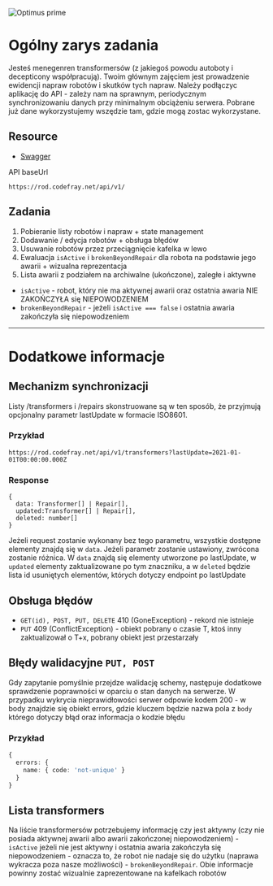 ![Optimus prime](https://rozrywka.spidersweb.pl/_next/image?url=https%3A%2F%2Focs-pl.oktawave.com%2Fv1%2FAUTH_2887234e-384a-4873-8bc5-405211db13a2%2Fsplay%2F2022%2F02%2Ftransformers-rise-of-the-beasts-film-nowa-trylogia-kiedy.jpg&w=1200&q=75)

# Ogólny zarys zadania

Jesteś menegenren transformersów (z jakiegoś powodu autoboty i decepticony współpracują). Twoim głównym zajęciem jest prowadzenie ewidencji napraw robotów i skutków tych napraw. Należy podłączyc aplikację do API - zależy nam na sprawnym, periodycznym synchronizowaniu danych przy minimalnym obciążeniu serwera. Pobrane już dane wykorzystujemy wszędzie tam, gdzie mogą zostac wykorzystane.

## Resource

- [Swagger](https://rod.codefray.net/api/docs)

API baseUrl

```
https://rod.codefray.net/api/v1/
```

## Zadania

1. Pobieranie listy robotów i napraw + state management
2. Dodawanie / edycja robotów + obsługa błędów
3. Usuwanie robotów przez przeciągnięcie kafelka w lewo
4. Ewaluacja ```isActive``` i ```brokenBeyondRepair``` dla robota na podstawie jego awarii + wizualna reprezentacja
5. Lista awarii z podziałem na archiwalne (ukończone), zaległe i aktywne

* ```isActive``` - robot, który nie ma aktywnej awarii oraz ostatnia awaria NIE ZAKOŃCZYŁA się NIEPOWODZENIEM
* ```brokenBeyondRepair``` - jeżeli ```isActive === false``` i ostatnia awaria zakończyła się niepowodzeniem

---
# Dodatkowe informacje

## Mechanizm synchronizacji
Listy /transformers i /repairs skonstruowane są w ten sposób, że przyjmują opcjonalny parametr lastUpdate w formacie ISO8601.

### Przykład
```
https://rod.codefray.net/api/v1/transformers?lastUpdate=2021-01-01T00:00:00.000Z
```

### Response

```
{
  data: Transformer[] | Repair[],
  updated:Transformer[] | Repair[],
  deleted: number[]
}
```

Jeżeli request zostanie wykonany bez tego parametru, wszystkie dostępne elementy znajdą się w ```data```.
Jeżeli parametr zostanie ustawiony, zwrócona zostanie różnica. W ```data``` znajdą się elementy utworzone po lastUpdate,
w ```updated``` elementy zaktualizowane po tym znaczniku, a w ```deleted``` będzie lista id usuniętych elementów, których dotyczy endpoint po lastUpdate

## Obsługa błędów

- ```GET(id), POST, PUT, DELETE``` 410 (GoneException) - rekord nie istnieje
- ```PUT``` 409 (ConflictException) - obiekt pobrany o czasie T, ktoś inny zaktualizował o T+x, pobrany obiekt jest przestarzały

## Błędy walidacyjne ```PUT, POST```
Gdy zapytanie pomyślnie przejdze walidację schemy, następuje dodatkowe sprawdzenie poprawności
w oparciu o stan danych na serwerze. W przypadku wykrycia nieprawidłowości serwer odpowie kodem 200 - w body
znajdzie się obiekt errors, gdzie kluczem będzie nazwa pola z ```body``` którego dotyczy błąd oraz informacja o kodzie błędu

### Przykład
```typescript
{
  errors: {
    name: { code: 'not-unique' } 
  }
}
```

## Lista transformers
Na liście transformersów potrzebujemy informację czy jest aktywny (czy nie posiada aktywnej awarii albo awarii zakończonej niepowodzeniem) - ```isActive```
jeżeli nie jest aktywny i ostatnia awaria zakończyła się niepowodzeniem - oznacza to, że robot nie nadaje się do użytku (naprawa wykracza poza nasze możliwości) - ```brokenBeyondRepair```.
Obie informacje powinny zostać wizualnie zaprezentowane na kafelkach robotów
